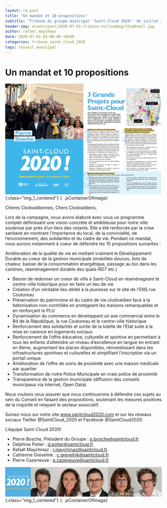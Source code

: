 ```yaml
---
layout: rm_post
title: "Un mandat et 10 propositions"
subtitle: "Tribune du groupe municipal 'Saint-Cloud 2020!' de juillet 2020"
header-img: assets/post/2020-07-01-tribune-stcloudmag/thumbnail.jpg
author: rafael_maychmaz
date: 2020-07-01 03:00:00 +0100
categories: tribune_saint_cloud_2020 
tags: conseil_municipal
---
```


# Un mandat et 10 propositions

![texte alternatif à l'image](/assets/post/2020-07-01-tribune-stcloudmag/thumbnail.jpg "Description de l info-bulle image"){:class="img_1_centered"}
{: .pContainerOfImage}

Chères Clodoaldiennes, Chers Clodoaldiens,

Lors de la campagne, nous avons élaboré avec vous un programme complet définissant une vision concrète et ambitieuse pour notre ville soutenue par près d’un tiers des votants. Elle a été renforcée par la crise sanitaire en montrant l’importance du local, de la convivialité, de l’environnement, des solidarités et du cadre de vie. Pendant ce mandat, nous aurons notamment à coeur de défendre les 10 propositions suivantes :

Amélioration de la qualité de vie en mettant vraiment le Développement Durable au coeur de la gestion municipale (mobilités douces, ilots de chaleur, baisse de la consommation énergétique, passage au bio dans les cantines, réaménagement durable des quais-RD7 etc.)

- Besoin de redonner un coeur de ville à Saint-Cloud en réaménageant le centre-ville historique pour en faire un lieu de vie
- Création d’un véritable lieu dédié à la jeunesse sur le site de l’ENS rue Coutureau
- Préservation du patrimoine et du cadre de vie clodoaldien face à la bétonisation non-contrôlée en protégeant les maisons remarquables et en renforçant le PLU
- Dynamisation du commerce en développant un axe commercial entre le Bd de la République, la rue Coutureau et le centre-ville historique
- Renforcement des solidarités et sortie de la tutelle de l’Etat suite à la mise en carence en logements
sociaux
- Renforcement de l’offre éducative, culturelle et sportive en permettant à tous les enfants d’atteindre un niveau d’excellence en langue en entrant en 6ème, augmentant les places disponibles, réinvestissant dans les infrastructures sportives et culturelles et simplifiant l’inscription via un portail unique
- Amélioration de l’offre de soins de proximité avec une maison médicale par quartier
- Transformation de notre Police Municipale en vraie police de proximité
- Transparence de la gestion municipale (diffusion des conseils municipaux via internet, Open Data)

Nous voulons vous assurer que nous continuerons à défendre ces sujets au sein du Conseil en faisant des propositions, soutenant les mesures positives de la majorité et relayant le secteur associatif.

Suivez-nous sur notre site www.saintcloud2020.com et sur les réseaux sociaux Twitter @SaintCloud_2020 et Facebook @SaintCloud2020

L’équipe Saint-Cloud 2020!
- Pierre Bosche, Président du Groupe :
p.bosche@saintcloud.fr
- Delphine Potier : d.potier@saintcloud.fr
- Rafaël Maychmaz : r.maychmaz@saintcloud.fr
- Catherine Grevelink : c.grevelink@saintcloud.fr
- Pierre Cazeneuve : p.cazeneuve@saintcloud.fr

![texte alternatif à l'image](/assets/post/2020-03-15-elections-municipales-2020/2020-03-15_photo_des_elus.png "Description de l info-bulle image"){:class="img_1_centered"}
{: .pContainerOfImage}


